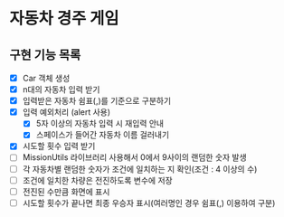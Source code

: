 # 자동차 경주 게임

## 구현 기능 목록

- [x] Car 객체 생성
- [x] n대의 자동차 입력 받기
- [x] 입력받은 자동차 쉼표(,)를 기준으로 구분하기
- [x] 입력 예외처리 (alert 사용)
  - [x] 5자 이상의 자동차 입력 시 재입력 안내
  - [x] 스페이스가 들어간 자동차 이름 걸러내기
- [x] 시도할 횟수 입력 받기
- [ ] MissionUtils 라이브러리 사용해서 0에서 9사이의 랜덤한 숫자 발생
- [ ] 각 자동차별 랜덤한 숫자가 조건에 일치하는 지 확인(조건 : 4 이상의 수)
- [ ] 조건에 일치한 차량은 전진하도록 변수에 저장
- [ ] 전진된 수만큼 화면에 표시
- [ ] 시도할 횟수가 끝나면 최종 우승자 표시(여러명인 경우 쉼표(,) 이용하여 구분)
